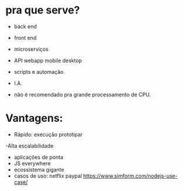 # pra que serve?

- back end
- front end
- microserviços
- API
  webapp
  mobile
  desktop

- scripts e automação
- I.A.

- não é recomendado pra grande processamento de CPU.

# Vantagens:

- Rápido:
    execução
    prototipar

-Alta escalabilidade
- aplicações de ponta
- JS everywhere 
- ecossistema gigante
- casos de uso:
    netflix
    paypal
    https://www.simform.com/nodejs-use-case/